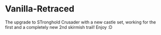 # Vanilla-Retraced
The upgrade to STronghold Crusader with a new castle set, working for the first and a completely new 2nd skirmish trail! Enjoy :D

